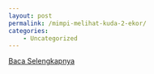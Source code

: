 ```yaml
---
layout: post
permalink: /mimpi-melihat-kuda-2-ekor/
categories:
    - Uncategorized
---
```


[Baca Selengkapnya](/08)